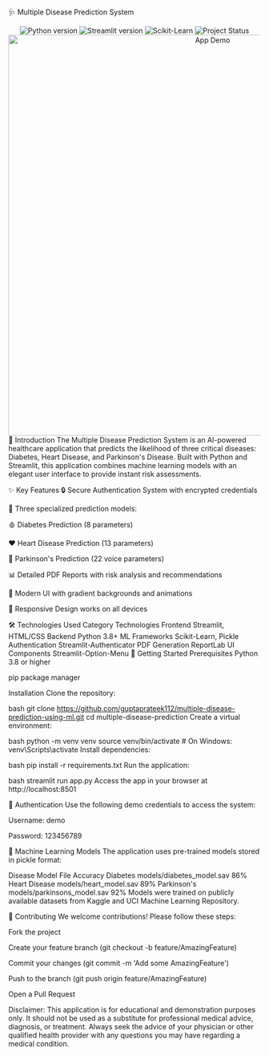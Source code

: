 🩺 Multiple Disease Prediction System
<div align="center"> <img src="https://img.shields.io/badge/Python-3.8%2B-blue?logo=python" alt="Python version"> <img src="https://img.shields.io/badge/Streamlit-1.30-green?logo=streamlit" alt="Streamlit version"> <img src="https://img.shields.io/badge/ML-Sklearn-orange?logo=scikit-learn" alt="Scikit-Learn"> <img src="https://img.shields.io/badge/Status-Active-brightgreen" alt="Project Status"> </div>
<div align="center"> <img src="https://raw.githubusercontent.com/username/repo/main/demo.gif" alt="App Demo" width="800"> </div>
🌟 Introduction
The Multiple Disease Prediction System is an AI-powered healthcare application that predicts the likelihood of three critical diseases: Diabetes, Heart Disease, and Parkinson's Disease. Built with Python and Streamlit, this application combines machine learning models with an elegant user interface to provide instant risk assessments.

✨ Key Features
🔒 Secure Authentication System with encrypted credentials

🧠 Three specialized prediction models:

🩸 Diabetes Prediction (8 parameters)

❤️ Heart Disease Prediction (13 parameters)

🧠 Parkinson's Prediction (22 voice parameters)

📊 Detailed PDF Reports with risk analysis and recommendations

🌈 Modern UI with gradient backgrounds and animations

📱 Responsive Design works on all devices

🛠️ Technologies Used
Category	Technologies
Frontend	Streamlit, HTML/CSS
Backend	Python 3.8+
ML Frameworks	Scikit-Learn, Pickle
Authentication	Streamlit-Authenticator
PDF Generation	ReportLab
UI Components	Streamlit-Option-Menu
🚀 Getting Started
Prerequisites
Python 3.8 or higher

pip package manager

Installation
Clone the repository:

bash
git clone https://github.com/guptaprateek112/multiple-disease-prediction-using-ml.git
cd multiple-disease-prediction
Create a virtual environment:

bash
python -m venv venv
source venv/bin/activate  # On Windows: venv\Scripts\activate
Install dependencies:

bash
pip install -r requirements.txt
Run the application:

bash
streamlit run app.py
Access the app in your browser at http://localhost:8501

🔑 Authentication
Use the following demo credentials to access the system:

Username: demo

Password: 123456789


🧠 Machine Learning Models
The application uses pre-trained models stored in pickle format:

Disease	Model File	Accuracy
Diabetes	models/diabetes_model.sav	86%
Heart Disease	models/heart_model.sav	89%
Parkinson's	models/parkinsons_model.sav	92%
Models were trained on publicly available datasets from Kaggle and UCI Machine Learning Repository.

🤝 Contributing
We welcome contributions! Please follow these steps:

Fork the project

Create your feature branch (git checkout -b feature/AmazingFeature)

Commit your changes (git commit -m 'Add some AmazingFeature')

Push to the branch (git push origin feature/AmazingFeature)

Open a Pull Request


Disclaimer: This application is for educational and demonstration purposes only. It should not be used as a substitute for professional medical advice, diagnosis, or treatment. Always seek the advice of your physician or other qualified health provider with any questions you may have regarding a medical condition.

